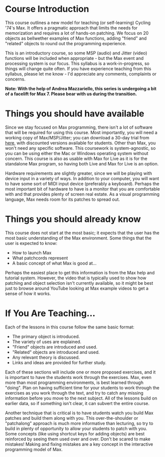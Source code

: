 # Course Introduction
This course outlines a new model for teaching (or self-learning) Cycling '74's Max. It offers a pragmatic approach that limits the needs for memorization and requires a lot of hands-on patching. We focus on 20 objects as bellwether examples of Max functions, adding "friend" and "related" objects to round out the programming experience.

This is an introductory course, so some MSP (audio) and Jitter (video) functions will be included when appropriate - but the Max event and processing system is our focus. This syllabus is a work-in-progress, so things will change quite often. If you have experience teaching from this syllabus, please let me know - I'd appreciate any comments, complaints or concerns.

__Note: With the help of Andrea Mazzariello, this series is undergoing a bit of a facelift for Max 7. Please bear with us during the transition.__

# Things you should have available
Since we stay focused on Max programming, there isn't a lot of software that will be required for using this course. Most importantly, you will need a working copy of Max/MSP/Jitter; you can download a 30-day trial from [here](https://cycling74.com/downloads "Cycling74 downloads"), with discounted versions available for students. Other than Max, you won't need any specific software. This coursework is system-agnostic, so you can be using either the Mac or Windows operating system without concern. This course is also as usable with Max for Live as it is for the standalone Max program, so having both Live and Max for Live is an option.

Hardware requirements are slightly greater, since we will be playing with device input in a variety of ways. In addition to your computer, you will want to have some sort of MIDI input device (preferably a keyboard). Perhaps the most important bit of hardware to have is a monitor that you are comfortable with and that provides plenty of screen real estate. As a visual programming language, Max needs room for its patches to spread out.

# Things you should already know
This course does not start at the most basic; it expects that the user has the most basic understanding of the Max environment. Some things that the user is expected to know:
- How to launch Max
- What patchcords represent
- A basic concept of what Max is good at...

Perhaps the easiest place to get this information is from the Max help and tutorial system. However, the video that is typically used to show how patching and object selection isn't currently available, so it might be best just to browse around YouTube looking at Max example videos to get a sense of how it works.

# If You Are Teaching...
Each of the lessons in this course follow the same basic format:
- The primary object is introduced.
- The variety of uses are explained.
- "Friend" objects are introduced and used.
- "Related" objects are introduced and used.
- Any relevant theory is discussed.
- Links and ideas are provided for further study.

Each of these sections will include one or more proposed exercises, and it is important to have the students work through the exercises. Max, even more than most programming environments, is best learned through "doing". Plan on having sufficient time for your students to work through the exercises as you work through the text, and try to catch any missing information before you move to the next subject. All of the lessons build on earlier data, so if something isn't clear, it can subvert the entire course.

Another technique that is critical is to have students watch you build Max patches and build them along with you. This over-the-shoulder or "patchalong" approach is much more informative than lecturing, so try to build in plenty of opportunity to allow your students to patch with you. Some concepts (like using shortcut keys for adding objects) are best reinforced by seeing them used over and over. Don't be scared to make mistakes! Making and fixing mistakes are a key concept in the interactive programming model of Max.
